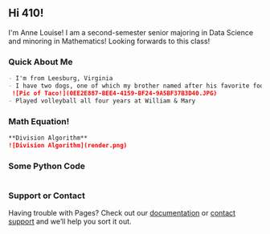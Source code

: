 ## Hi 410!

I'm Anne Louise! I am a second-semester senior majoring in Data Science and minoring in Mathematics! Looking forwards to this class!


### Quick About Me


```markdown
- I'm from Leesburg, Virginia
- I have two dogs, one of which my brother named after his favorite food, Taco🌮
 ![Pic of Taco!](0EE2E887-BEE4-4159-BF24-9A5BF37B3D40.JPG)
- Played volleyball all four years at William & Mary


```


### Math Equation!
```markdown
**Division Algorithm**
![Division Algorithm](render.png)
```



### Some Python Code
```markdown

```



### Support or Contact

Having trouble with Pages? Check out our [documentation](https://docs.github.com/categories/github-pages-basics/) or [contact support](https://support.github.com/contact) and we’ll help you sort it out.
